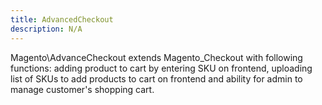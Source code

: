 ```yaml
---
title: AdvancedCheckout
description: N/A
---
```


Magento\AdvanceCheckout extends Magento_Checkout with following functions: adding product to cart by entering SKU on
frontend, uploading list of SKUs to add products to cart on frontend and ability for admin to manage customer's shopping
cart.
